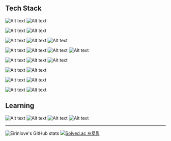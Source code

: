 
<!---
eirinlove/eirinlove is a ✨ special ✨ repository because its `README.md` (this file) appears on your GitHub profile.
You can click the Preview link to take a look at your changes.
--->


## Tech  Stack

![Alt text](https://img.shields.io/badge/Python-3766AB?style=flat-square&logo=Python&logoColor=white) ![Alt text](https://img.shields.io/badge/Java-007396?style=flat-square&logo=JAVA&logoColor=white) 

![Alt text](https://img.shields.io/badge/Node.js-339933?style=flat-square&logo=NGINX&logoColor=white) ![Alt text](https://img.shields.io/badge/Spring-6DB33F?style=flat-square&logo=Spring&logoColor=white)


![Alt text](https://img.shields.io/badge/Javascript-F7DF1E?style=flat-square&logo=Javascript&logoColor=black) ![Alt text](https://img.shields.io/badge/CSS3-1572B6?style=flat-square&logo=CSS3&logoColor=white) ![Alt text](https://img.shields.io/badge/React-232F3E?style=flat-square&logo=React&logoColor=white)

![Alt text](https://img.shields.io/badge/MariaDB-003545?style=flat-square&logo=mariadb&logoColor=white) ![Alt text](https://img.shields.io/badge/MySQL-4479A1?style=flat-square&logo=mysql&logoColor=white) ![Alt text](https://img.shields.io/badge/Oracle-F80000?style=flat-square&logo=Oracle&logoColor=black) ![Alt text](https://img.shields.io/badge/MongoDB-47A248?style=flat-square&logo=MongoDB&logoColor=black)

![Alt text](https://img.shields.io/badge/PHP-777BB4?style=flat-square&logo=php&logoColor=white) ![Alt text](https://img.shields.io/badge/JSP-E7282D?style=flat-square&logo=JSP&logoColor=black) ![Alt text](https://img.shields.io/badge/Express.js-339933?style=flat-square&logo=Express&logoColor=white) 


![Alt text](https://img.shields.io/badge/Keras-D00000?style=flat-square&logo=keras&logoColor=white) ![Alt text](https://img.shields.io/badge/TensorFlow-FF6F00?style=flat-square&logo=Tensorflow&logoColor=black) 

![Alt text](https://img.shields.io/badge/Apache_Tomcat-F8DC75?style=flat-square&logo=apachetomcat&logoColor=black) ![Alt text](https://img.shields.io/badge/NGINX-009639?style=flat-square&logo=NGINX&logoColor=white)

![Alt text](https://img.shields.io/badge/CentOS-262577?style=flat-square&logo=centos&logoColor=white) ![Alt text](https://img.shields.io/badge/Windows_Server-0078D6?style=flat-square&logo=windows&logoColor=white)

## Learning 


![Alt text](https://img.shields.io/badge/Firebase-FFCA28?style=flat-square&logo=Firebase&logoColor=black)
![Alt text](https://img.shields.io/badge/Spring_Boot-6D833F?style=flat-square&logo=SpringBoot&logoColor=white)
![Alt text](https://img.shields.io/badge/Flutter-808080?style=flat-square&logo=Flutter&logoColor=skyblue)
![Alt text](https://img.shields.io/badge/AWS-232F3E?style=flat-square&logo=AmazonAWS&logoColor=white)

------
![Eirinlove's GitHub stats](https://github-readme-stats.vercel.app/api?username=eirinlove&&show_icons=true&theme=merko)
[![Solved.ac
프로필](http://mazassumnida.wtf/api/v2/generate_badge?boj=eirinlove)](https://solved.ac/eirinlove)

